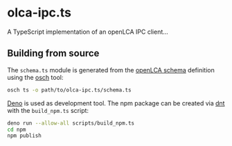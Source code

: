 # olca-ipc.ts

A TypeScript implementation of an openLCA IPC client...

## Building from source

The `schema.ts` module is generated from the [openLCA
schema](https://github.com/GreenDelta/olca-schema) definition using the
[osch](https://github.com/GreenDelta/olca-schema/tree/master/osch) tool:

```bash
osch ts -o path/to/olca-ipc.ts/schema.ts
```

[Deno](https://deno.land/) is used as development tool. The npm package can be
created via [dnt](https://github.com/denoland/dnt/) with the `build_npm.ts`
script:

```bash
deno run --allow-all scripts/build_npm.ts
cd npm
npm publish
```
